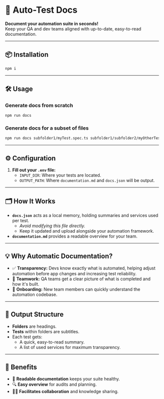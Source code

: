 # 🚀 Auto-Test Docs

**Document your automation suite in seconds!**  
Keep your QA and dev teams aligned with up-to-date, easy-to-read documentation.

---

## 📦 Installation

```bash
npm i
```

---

## 🛠️ Usage

### Generate docs from scratch

```bash
npm run docs
```

### Generate docs for a subset of files

```bash
npm run docs subfolder1/myTest.spec.ts subfolder1/subfolder2/myOtherTest.spec.ts
```

---

## ⚙️ Configuration

1. **Fill out your `.env` file:**
   - `INPUT_DIR`: Where your tests are located.
   - `OUTPUT_PATH`: Where `documentation.md` and `docs.json` will be output.

---

## 🗂️ How It Works

- **`docs.json`** acts as a local memory, holding summaries and services used per test.
  - _Avoid modifying this file directly._
  - Keep it updated and upload alongside your automation framework.
- **`documentation.md`** provides a readable overview for your team.

---

## 💡 Why Automatic Documentation?

- ✅ **Transparency:** Devs know exactly what is automated, helping adjust automation before app changes and increasing test reliability.
- 🤝 **Teamwork:** QA teams get a clear picture of what is completed and how it's built.
- 🚀 **Onboarding:** New team members can quickly understand the automation codebase.

---

## 📝 Output Structure

- **Folders** are headings.
- **Tests** within folders are subtitles.
- Each test gets:
  - A quick, easy-to-read summary.
  - A list of used services for maximum transparency.

---

## 🌟 Benefits

- 📖 **Readable documentation** keeps your suite healthy.
- 🔍 **Easy overview** for audits and planning.
- 🧑‍💻 **Facilitates collaboration** and knowledge sharing.
